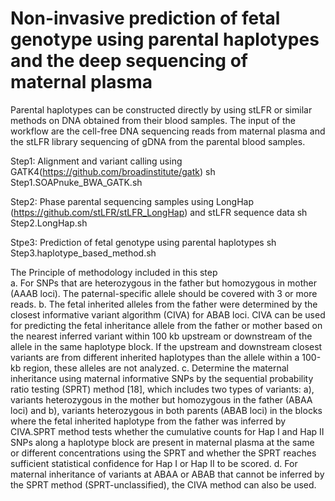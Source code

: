 # Non-invasive prediction of fetal genotype using parental haplotypes and the deep sequencing of maternal plasma
Parental haplotypes can be constructed directly by using stLFR or similar methods on DNA obtained from their blood samples. 
The input of the workflow are the cell-free DNA sequencing reads from maternal plasma and the stLFR library sequencing of gDNA from the parental blood samples.

Step1: Alignment and variant calling using GATK4(https://github.com/broadinstitute/gatk)
sh Step1.SOAPnuke_BWA_GATK.sh

Step2: Phase parental sequencing samples using LongHap (https://github.com/stLFR/stLFR_LongHap) and stLFR sequence data
sh Step2.LongHap.sh

Stpe3: Prediction of fetal genotype using parental haplotypes
sh Step3.haplotype_based_method.sh

The Principle of methodology included in this step  
a.  For SNPs that are heterozygous in the father but homozygous in mother (AAAB loci). The paternal-specific allele should be covered with 3 or more reads.
b.  The fetal inherited alleles from the father were determined by the closest informative variant algorithm (CIVA) for ABAB loci. CIVA can be used for predicting the fetal inheritance allele from the father or mother based on the nearest inferred variant within 100 kb upstream or downstream of the allele in the same haplotype block. If the upstream and downstream closest variants are from different inherited haplotypes than the allele within a 100-kb region, these alleles are not analyzed.
c.	Determine the maternal inheritance using maternal informative SNPs by the sequential probability ratio testing (SPRT) method [18], which includes two types of variants: a), variants heterozygous in the mother but homozygous in the father (ABAA loci) and b), variants heterozygous in both parents (ABAB loci) in the blocks where the fetal inherited haplotype from the father was inferred by CIVA.SPRT method tests whether the cumulative counts for Hap I and Hap II SNPs along a haplotype block are present in maternal plasma at the same or different concentrations using the SPRT and whether the SPRT reaches sufficient statistical confidence for Hap I or Hap II to be scored. 
d.	For maternal inheritance of variants at ABAA or ABAB that cannot be inferred by the SPRT method (SPRT-unclassified), the CIVA method can also be used.
